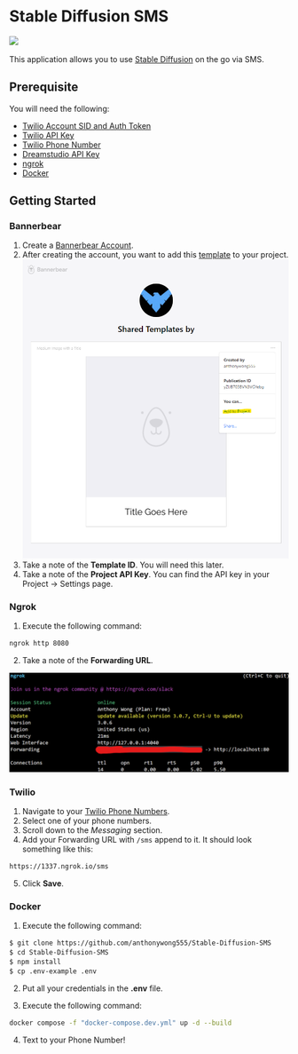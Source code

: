 # Stable Diffusion SMS

![](./assets/demo.gif)

This application allows you to use [Stable Diffusion](https://stability.ai/blog/stable-diffusion-public-release) on the go via SMS.

## Prerequisite

You will need the following:

- [Twilio Account SID and Auth Token](https://www.twilio.com/console)
- [Twilio API Key](https://www.twilio.com/docs/iam/keys/api-key)
- [Twilio Phone Number](https://console.twilio.com/us1/develop/phone-numbers/manage/search?frameUrl=%2Fconsole%2Fphone-numbers%2Fsearch%3Fx-target-region%3Dus1&currentFrameUrl=%2Fconsole%2Fphone-numbers%2Fsearch%3FisoCountry%3DUS%26searchTerm%3D%26searchFilter%3Dleft%26searchType%3Dnumber%26x-target-region%3Dus1%26__override_layout__%3Dembed%26bifrost%3Dtrue)
- [Dreamstudio API Key](https://beta.dreamstudio.ai/membership)
- [ngrok](https://ngrok.com/)
- [Docker](https://www.docker.com/)

## Getting Started

### Bannerbear

1. Create a [Bannerbear Account](https://www.bannerbear.com/).
2. After creating the account, you want to add this [template](https://app.bannerbear.com/s/share-oQrPcDmM1t399Mn5rQbW4Qtt) to your project.
![](./assets/Bannerbear-setup-1.png)
1. Take a note of the **Template ID**. You will need this later.
2. Take a note of the **Project API Key**. You can find the API key in your Project → Settings page.

### Ngrok

1. Execute the following command:

```sh
ngrok http 8080
```

2. Take a note of the **Forwarding URL**.

![](./assets/ngrok-setup-1.png)

### Twilio

1. Navigate to your [Twilio Phone Numbers](https://console.twilio.com/us1/develop/phone-numbers/manage/incoming).
2. Select one of your phone numbers.
3. Scroll down to the *Messaging* section.
4. Add your Forwarding URL with `/sms` append to it. It should look something like this:
```sh
https://1337.ngrok.io/sms
```
5. Click **Save**.

### Docker

1. Execute the following command:

```sh
$ git clone https://github.com/anthonywong555/Stable-Diffusion-SMS
$ cd Stable-Diffusion-SMS
$ npm install
$ cp .env-example .env
```

2. Put all your credentials in the **.env** file.

3. Execute the following command:

```sh
docker compose -f "docker-compose.dev.yml" up -d --build
```

4. Text to your Phone Number!